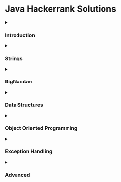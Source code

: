 # Java Hackerrank Solutions

<details><summary><h3>Introduction</h3></summary>
    
- [x] [Welcome to Java!](https://github.com/Kevin-Lago/java-hackerrank-solutions/tree/main/src/introduction/welcome_to_java)
- [x] [Java Stdin and Stdout I](https://github.com/Kevin-Lago/java-hackerrank-solutions/tree/main/src/introduction/java_stdin_and_stdout_i)
- [x] [Java If-Else](https://github.com/Kevin-Lago/java-hackerrank-solutions/tree/main/src/introduction/java_if_else)
- [x] [Java Stdin and Stdout II](https://github.com/Kevin-Lago/java-hackerrank-solutions/tree/main/src/introduction/java_stdin_and_stdout_ii)
- [x] [Java Output Formatting](https://github.com/Kevin-Lago/java-hackerrank-solutions/tree/main/src/introduction/java_output_formatting)
- [x] [Java Loops I](https://github.com/Kevin-Lago/java-hackerrank-solutions/tree/main/src/introduction/java_loops_i)
- [x] [Java Loops II](https://github.com/Kevin-Lago/java-hackerrank-solutions/tree/main/src/introduction/java_loops_ii)
- [x] [Java Datatypes](https://github.com/Kevin-Lago/java-hackerrank-solutions/tree/main/src/introduction/java_datatypes)
- [x] [Java End-Of-File](https://github.com/Kevin-Lago/java-hackerrank-solutions/tree/main/src/introduction/java_end_of_file)
- [x] [Java Static Initializer Block](https://github.com/Kevin-Lago/java-hackerrank-solutions/tree/main/src/introduction/java_static_initializer_block)
- [x] [Java Int to String](https://github.com/Kevin-Lago/java-hackerrank-solutions/tree/main/src/introduction/java_int_to_string)
- [x] [Java Date and Time](https://github.com/Kevin-Lago/java-hackerrank-solutions/tree/main/src/introduction/java_date_and_time)
- [x] [Java Currency Formatter](https://github.com/Kevin-Lago/java-hackerrank-solutions/tree/main/src/introduction/java_currency_formatter)
</details>

<details><summary><h3>Strings</h3></summary>

- [x] [Java Strings Introduction](https://github.com/Kevin-Lago/java-hackerrank-solutions/tree/main/src/strings/java_strings_introduction)
- [x] [Java Substring](https://github.com/Kevin-Lago/java-hackerrank-solutions/tree/main/src/strings/java_substring)
- [x] [Java Substring Comparisons](https://github.com/Kevin-Lago/java-hackerrank-solutions/tree/main/src/strings/java_substring_comparisons)
- [x] [Java String Reverse](https://github.com/Kevin-Lago/java-hackerrank-solutions/tree/main/src/strings/java_string_reverse)
- [x] [Java Anagrams](https://github.com/Kevin-Lago/java-hackerrank-solutions/tree/main/src/strings/java_anagrams)
- [x] [Java String Tokens](https://github.com/Kevin-Lago/java-hackerrank-solutions/tree/main/src/strings/java_string_tokens)
- [x] [Pattern Syntax checker](https://github.com/Kevin-Lago/java-hackerrank-solutions/tree/main/src/strings/pattern_syntax_checker)
- [x] [Java Regex](https://github.com/Kevin-Lago/java-hackerrank-solutions/tree/main/src/strings/java_regex)
- [x] [Java Regex 2 - Duplicate Words](https://github.com/Kevin-Lago/java-hackerrank-solutions/tree/main/src/strings/java_regex_2_duplicate_words)
- [x] [Valid Username Regular Expression](https://github.com/Kevin-Lago/java-hackerrank-solutions/tree/main/src/strings/valid_username_regular_expression)
- [ ] [Tag Content Extractor](https://github.com/Kevin-Lago/java-hackerrank-solutions/tree/main/src/strings/tag_content_extractor)
</details>

<details><summary><h3>BigNumber</h3></summary>

- [x] [Java BigDecimal](https://github.com/Kevin-Lago/java-hackerrank-solutions/tree/main/src/bignumber/java_bigdecimal)
- [x] [Java Primality Test](https://github.com/Kevin-Lago/java-hackerrank-solutions/tree/main/src/bignumber/java_primality_test)
- [x] [Java BigInteger](https://github.com/Kevin-Lago/java-hackerrank-solutions/tree/main/src/bignumber/java_biginteger)
</details>

<details><summary><h3>Data Structures</h3></summary>
    
- [x] [Java 1D Array](https://github.com/Kevin-Lago/java-hackerrank-solutions/tree/main/src/data_structures/java_1d_array)
- [ ] [Java 2D Array](https://github.com/Kevin-Lago/java-hackerrank-solutions/tree/main/src/data_structures/java_2d_array)
- [ ] [Java Subarray](https://github.com/Kevin-Lago/java-hackerrank-solutions/tree/main/src/data_structures/java_subarray)
- [ ] [Java Arraylist](https://github.com/Kevin-Lago/java-hackerrank-solutions/tree/main/src/data_structures/java_arraylist)
- [ ] [Java 1D Array (Part 2)](https://github.com/Kevin-Lago/java-hackerrank-solutions/tree/main/src/data_structures/java_1d_array_part_2)
- [ ] [Java List](https://github.com/Kevin-Lago/java-hackerrank-solutions/tree/main/src/data_structures/java_list)
- [ ] [Java Map](https://github.com/Kevin-Lago/java-hackerrank-solutions/tree/main/src/data_structures/java_map)
- [ ] [Java Stack](https://github.com/Kevin-Lago/java-hackerrank-solutions/tree/main/src/data_structures/java_stack)
- [ ] [Java Hashset](https://github.com/Kevin-Lago/java-hackerrank-solutions/tree/main/src/data_structures/java_hashset)
- [ ] [Java Generics](https://github.com/Kevin-Lago/java-hackerrank-solutions/tree/main/src/data_structures/java_generics)
- [ ] [Java Comparator](https://github.com/Kevin-Lago/java-hackerrank-solutions/tree/main/src/data_structures/java_comparator)
- [ ] [Java Sort](https://github.com/Kevin-Lago/java-hackerrank-solutions/tree/main/src/data_structures/java_sort)
- [ ] [Java Dequeue](https://github.com/Kevin-Lago/java-hackerrank-solutions/tree/main/src/data_structures/java_dequeue)
- [ ] [Java BitSet](https://github.com/Kevin-Lago/java-hackerrank-solutions/tree/main/src/data_structures/java_bitset)
- [ ] [Java Priority Queue](https://github.com/Kevin-Lago/java-hackerrank-solutions/tree/main/src/data_structures/java_priority_queue)
</details>

<details><summary><h3>Object Oriented Programming</h3></summary>
    
- [ ] [Java Inheritance I](https://github.com/Kevin-Lago/java-hackerrank-solutions/tree/main/src/object_oriented_programming/java_inheritance_i)
- [ ] [Java Inheritance II](https://github.com/Kevin-Lago/java-hackerrank-solutions/tree/main/src/object_oriented_programming/java_inheritance_ii)
- [ ] [Java Abstract Class](https://github.com/Kevin-Lago/java-hackerrank-solutions/tree/main/src/object_oriented_programming/java_abstract_class)
- [ ] [Java Interface](https://github.com/Kevin-Lago/java-hackerrank-solutions/tree/main/src/object_oriented_programming/java_interface)
- [ ] [Java Method Overriding](https://github.com/Kevin-Lago/java-hackerrank-solutions/tree/main/src/object_oriented_programming/java_method_overriding)
- [ ] [Java Method Overriding 2 (Super keyword)](https://github.com/Kevin-Lago/java-hackerrank-solutions/tree/main/src/object_oriented_programming/java_method_overriding_2_super_keyword)
- [ ] [Java Instanceof keyword](https://github.com/Kevin-Lago/java-hackerrank-solutions/tree/main/src/object_oriented_programming/java_instanceof_keyword)
- [ ] [Java Iterator](https://github.com/Kevin-Lago/java-hackerrank-solutions/tree/main/src/object_oriented_programming/java_iterator)
</details>

<details><summary><h3>Exception Handling</h3></summary>
    
- [x] [Java Exception Handling (Try-catch)](https://github.com/Kevin-Lago/java-hackerrank-solutions/tree/main/src/exception_handling/java_exception_handling_try_catch)
- [x] [Java Exception Handling](https://github.com/Kevin-Lago/java-hackerrank-solutions/tree/main/src/exception_handling/java_exception_handling)
</details>

<details><summary><h3>Advanced</h3></summary>
    
- [ ] [Java Varargs - Simple Addition](https://github.com/Kevin-Lago/java-hackerrank-solutions/tree/main/src/advanced/java_varargs_simple_addition)
- [ ] [Java Reflection - Attributes](https://github.com/Kevin-Lago/java-hackerrank-solutions/tree/main/src/advanced/java_reflection_attributes)
- [ ] [Can You Access?](https://github.com/Kevin-Lago/java-hackerrank-solutions/tree/main/src/advanced/can_you_access)
- [ ] [Prime Checker](https://github.com/Kevin-Lago/java-hackerrank-solutions/tree/main/src/advanced/prime_checker)
- [ ] [Java Factory Pattern](https://github.com/Kevin-Lago/java-hackerrank-solutions/tree/main/src/advanced/java_factor_pattern)
- [ ] [Java Singleton Pattern](https://github.com/Kevin-Lago/java-hackerrank-solutions/tree/main/src/advanced/java_singleton_pattern)
- [ ] [Java Visitor Pattern](https://github.com/Kevin-Lago/java-hackerrank-solutions/tree/main/src/advanced/java_visitor_pattern)
- [ ] [Java Annotations](https://github.com/Kevin-Lago/java-hackerrank-solutions/tree/main/src/advanced/java_annotations)
- [ ] [Covariant Return Types](https://github.com/Kevin-Lago/java-hackerrank-solutions/tree/main/src/advanced/covariant_return_types)
- [ ] [Java Lambda Expressions](https://github.com/Kevin-Lago/java-hackerrank-solutions/tree/main/src/advanced/java_lambda_expressions)
- [ ] [Java MD5](https://github.com/Kevin-Lago/java-hackerrank-solutions/tree/main/src/advanced/java_md5)
- [ ] [Java SHA-256](https://github.com/Kevin-Lago/java-hackerrank-solutions/tree/main/src/advanced/java_sha_256)
</details>

